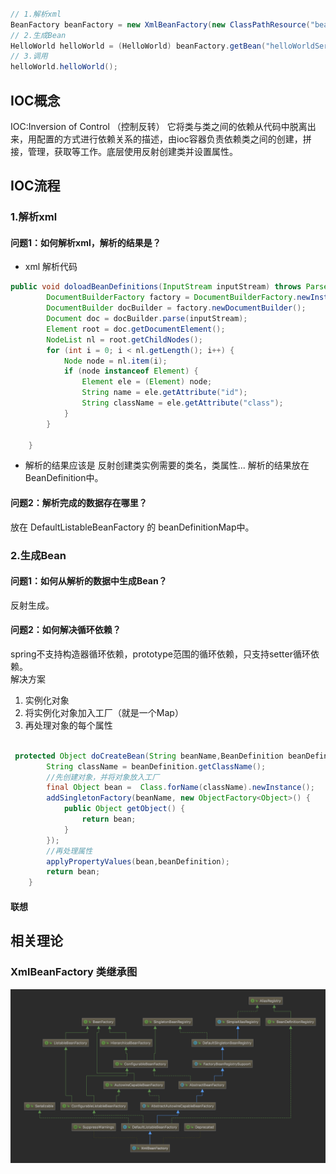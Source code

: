 ```java

// 1.解析xml
BeanFactory beanFactory = new XmlBeanFactory(new ClassPathResource("beans.xml"));
// 2.生成Bean
HelloWorld helloWorld = (HelloWorld) beanFactory.getBean("helloWorldService");
// 3.调用
helloWorld.helloWorld();

```

## IOC概念
IOC:Inversion of Control （控制反转）
它将类与类之间的依赖从代码中脱离出来，用配置的方式进行依赖关系的描述，由ioc容器负责依赖类之间的创建，拼接，管理，获取等工作。底层使用反射创建类并设置属性。

## IOC流程

### 1.解析xml

#### 问题1：如何解析xml，解析的结果是？ 
- xml 解析代码
```java
public void doloadBeanDefinitions(InputStream inputStream) throws ParserConfigurationException, IOException, SAXException {
        DocumentBuilderFactory factory = DocumentBuilderFactory.newInstance();
        DocumentBuilder docBuilder = factory.newDocumentBuilder();
        Document doc = docBuilder.parse(inputStream);
        Element root = doc.getDocumentElement();
        NodeList nl = root.getChildNodes();
        for (int i = 0; i < nl.getLength(); i++) {
            Node node = nl.item(i);
            if (node instanceof Element) {
                Element ele = (Element) node;
                String name = ele.getAttribute("id");
                String className = ele.getAttribute("class");
            }
        }
       
    }
```
- 解析的结果应该是 反射创建类实例需要的类名，类属性...  解析的结果放在BeanDefinition中。


#### 问题2：解析完成的数据存在哪里？
放在 DefaultListableBeanFactory 的 beanDefinitionMap中。


### 2.生成Bean
#### 问题1：如何从解析的数据中生成Bean？
反射生成。

#### 问题2：如何解决循环依赖？
spring不支持构造器循环依赖，prototype范围的循环依赖，只支持setter循环依赖。  
解决方案
1. 实例化对象
2. 将实例化对象加入工厂（就是一个Map）
3. 再处理对象的每个属性
```java

 protected Object doCreateBean(String beanName,BeanDefinition beanDefinition) throws Exception {
        String className = beanDefinition.getClassName();
        //先创建对象，并将对象放入工厂
        final Object bean =  Class.forName(className).newInstance();
        addSingletonFactory(beanName, new ObjectFactory<Object>() {
            public Object getObject() {
                return bean;
            }
        });
        //再处理属性
        applyPropertyValues(bean,beanDefinition);
        return bean;
    }

```

#### 联想

## 相关理论
### XmlBeanFactory 类继承图
![XmlBeanFactory](https://github.com/ZH379411584/tiny-spring-me/blob/master/images/XmlBeanFactory%20uml.png)
## 


